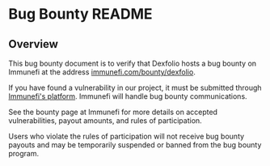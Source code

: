 # Bug Bounty README

## Overview

This bug bounty document is to verify that Dexfolio hosts a bug bounty on Immunefi at the address [immunefi.com/bounty/dexfolio](https://immunefi.com/bounty/dexfolio/).

If you have found a vulnerability in our project, it must be submitted through [Immunefi's platform](https://immunefi.com/). Immunefi will handle bug bounty communications.

See the bounty page at Immunefi for more details on accepted vulnerabilities, payout amounts, and rules of participation.

Users who violate the rules of participation will not receive bug bounty payouts and may be temporarily suspended or banned from the bug bounty program.
